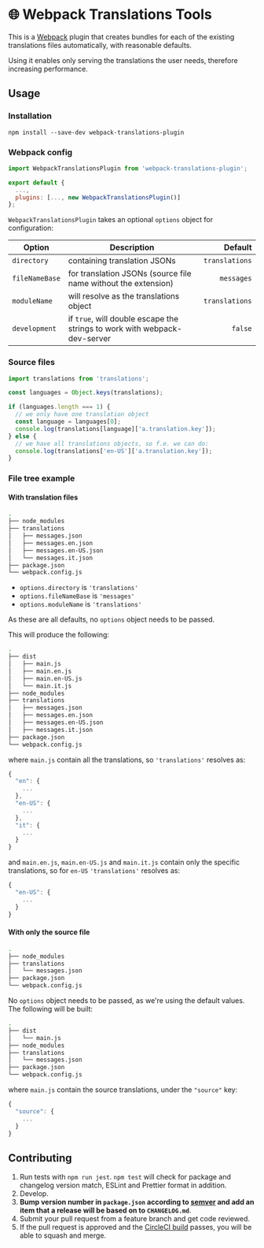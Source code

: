 # :globe_with_meridians: Webpack Translations Tools

This is a [Webpack](https://webpack.js.org/) plugin that creates bundles for each of the existing translations files automatically, with reasonable defaults. 

Using it enables only serving the translations the user needs, therefore increasing performance.

## Usage

### Installation

`npm install --save-dev webpack-translations-plugin`

### Webpack config

```javascript
import WebpackTranslationsPlugin from 'webpack-translations-plugin';

export default {
  ...,
  plugins: [..., new WebpackTranslationsPlugin()]
};
```

`WebpackTranslationsPlugin` takes an optional `options` object for configuration:

| Option         | Description                                                                                      |          Default |
|----------------|--------------------------------------------------------------------------------------------------|-----------------:|
| `directory`    | containing translation JSONs                                                                     |   `translations` |
| `fileNameBase` | for translation JSONs (source file name without the extension)                                   |       `messages` |
| `moduleName`   | will resolve as the translations object                                                          |   `translations` |
| `development`  | if `true`, will double escape the strings to work with webpack-dev-server                        |          `false` |

### Source files

```javascript
import translations from 'translations';

const languages = Object.keys(translations);

if (languages.length === 1) {
  // we only have one translation object
  const language = languages[0];
  console.log(translations[language]['a.translation.key']);
} else {
  // we have all translations objects, so f.e. we can do:
  console.log(translations['en-US']['a.translation.key']);
}
```

### File tree example

#### With translation files

```bash
.
├── node_modules
├── translations
│   ├── messages.json
│   ├── messages.en.json
│   ├── messages.en-US.json
│   └── messages.it.json
├── package.json
└── webpack.config.js
```

* `options.directory` is `'translations'`
* `options.fileNameBase` is `'messages'`
* `options.moduleName` is `'translations'`

As these are all defaults, no `options` object needs to be passed.

This will produce the following:

```bash
.
├── dist
│   ├── main.js
│   ├── main.en.js
│   ├── main.en-US.js
│   └── main.it.js
├── node_modules
├── translations
│   ├── messages.json
│   ├── messages.en.json
│   ├── messages.en-US.json
│   ├── messages.it.json
├── package.json
└── webpack.config.js
```

where `main.js` contain all the translations, so `'translations'` resolves as:

```javascript
{
  "en": {
    ...
  },
  "en-US": {
    ...
  },
  "it": {
    ...
  }
}
```

and `main.en.js`, `main.en-US.js` and `main.it.js` contain only the specific translations, so for `en-US` `'translations'` resolves as:

```javascript
{
  "en-US": {
    ...
  }
}
```

#### With only the source file

```bash
.
├── node_modules
├── translations
│   └── messages.json
├── package.json
└── webpack.config.js
```

No `options` object needs to be passed, as we're using the default values. The following will be built:

```bash
.
├── dist
│   └── main.js
├── node_modules
├── translations
│   └── messages.json
├── package.json
└── webpack.config.js
```

where `main.js` contain the source translations, under the `"source"` key:

```javascript
{
  "source": {
    ...
  }
}
```

## Contributing

1. Run tests with `npm run jest`. `npm test` will check for package and changelog version match, ESLint and Prettier format in addition.
2. Develop.
3. **Bump version number in `package.json` according to [semver](http://semver.org/) and add an item that a release will be based on to `CHANGELOG.md`**.
4. Submit your pull request from a feature branch and get code reviewed.
5. If the pull request is approved and the [CircleCI build](https://circleci.com/gh/transferwise/webpack-translations-plugin) passes, you will be able to squash and merge.
